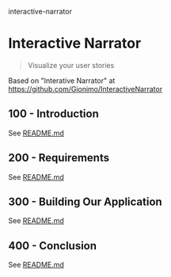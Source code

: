 interactive-narrator
# Interactive Narrator

> Visualize your user stories

Based on "Interative Narrator" at https://github.com/Gionimo/InteractiveNarrator

## 100 - Introduction

See [README.md](./100/README.md)

## 200 - Requirements

See [README.md](./200/README.md)

## 300 - Building Our Application

See [README.md](./300/README.md)

## 400 - Conclusion

See [README.md](./400/README.md)
